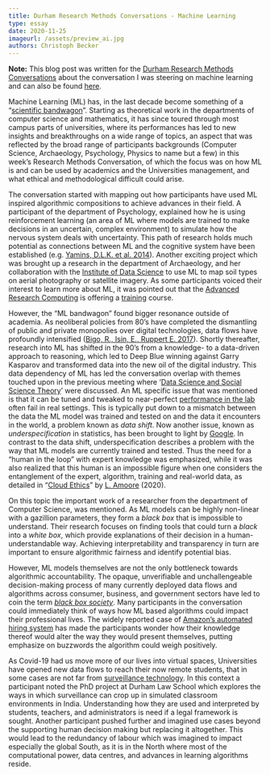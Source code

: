 ```yaml
---
title: Durham Research Methods Conversations - Machine Learning
type: essay
date: 2020-11-25
imageurl: /assets/preview_ai.jpg
authors: Christoph Becker
---
```


**Note:** This blog post was written for the [Durham Research Methods Conversations](https://www.dur.ac.uk/researchmethodscentre/community/rmcafe/rmconversations/) about the conversation I was steering on machine learning and can also be found [here](https://researchmethodsconversations.blogspot.com/2020/12/machine-learning.html).

Machine Learning (ML) has, in the last decade become something of a “[scientific bandwagon](https://ieeexplore.ieee.org/stamp/stamp.jsp?arnumber=1056774)”. Starting as theoretical work in the departments of computer science and mathematics, it has since toured through most campus parts of universities, where its performances has led to new insights and breakthroughs on a wide range of topics, an aspect that was reflected by the broad range of participants backgrounds (Computer Science, Archaeology, Psychology, Physics to name but a few) in this week’s Research Methods Conversation, of which the focus was on how ML is and can be used by academics and the Universities management, and what ethical and methodological difficult could arise.

The conversation started with mapping out how participants have used ML inspired algorithmic compositions to achieve advances in their field. A participant of the department of Psychology, explained how he is using reinforcement learning (an area of ML where models are trained to make decisions in an uncertain, complex environment) to simulate how the nervous system deals with uncertainty. This path of research holds much potential as connections between ML and the cognitive system have been established (e.g.  [Yamins, D.L.K. et al. 2014](https://www.pnas.org/content/111/23/8619)). Another exciting project which was brought up a research in the department of Archaeology, and her collaboration with the  [Institute of Data Science](https://www.dur.ac.uk/idas/)  to use ML to map soil types on aerial photography or satellite imagery. As some participants voiced their interest to learn more about ML, it was pointed out that the  [Advanced Research Computing](https://www.blogger.com/#)  is offering a  [training](https://www.blogger.com/#)  course.

However, the “ML bandwagon” found bigger resonance outside of academia. As neoliberal policies from 80’s have completed the dismantling of public and private monopolies over digital technologies, data flows have profoundly intensified ([Bigo, R., Isin, E., Ruppert E. 2017](https://www.routledge.com/Data-Politics-Worlds-Subjects-Rights/Bigo-Isin-Ruppert/p/book/9781138053267)). Shortly thereafter, research into ML has shifted in the 90’s from a knowledge- to a data-driven approach to reasoning, which led to Deep Blue winning against Garry Kasparov and transformed data into the new oil of the digital industry. This data dependency of ML has led the conversation overlap with themes touched upon in the previous meeting where ‘[Data Science and Social Science Theory](https://researchmethodsconversations.blogspot.com/2020/11/data-science-and-social-science-theory.html)’ were discussed. An ML specific issue that was mentioned is that it can be tuned and tweaked to near-perfect  [performance in the lab](https://www.technologyreview.com/2020/11/12/1011944/artificial-intelligence-replication-crisis-science-big-tech-google-deepmind-facebook-openai/)  often fail in real settings. This is typically put down to a mismatch between the data the ML model was trained and tested on and the data it encounters in the world, a problem known as  _data shift_. Now another issue, known as  _underspecification_  in statistics, has been brought to light by  [Google](https://www.technologyreview.com/2020/11/18/1012234/training-machine-learning-broken-real-world-heath-nlp-computer-vision/). In contrast to the data shift, underspecification describes a problem with the way that ML models are currently trained and tested. Thus the need for a “human in the loop” with expert knowledge was emphasized, while it was also realized that this human is an impossible figure when one considers the entanglement of the expert, algorithm, training and real-world data, as detailed in “[Cloud Ethics](https://www.dukeupress.edu/cloud-ethics)” by  [L. Amoore](https://www.dur.ac.uk/geography/staff/geogstaffhidden/?id=2710)  (2020).

On this topic the important work of a researcher from the department of Computer Science, was mentioned. As ML models can be highly non-linear with a gazillion parameters, they form a  _black box_  that is impossible to understand. Their research focuses on finding tools that could turn a  _black_  into a  _white box_, which provide explanations of their decision in a human-understandable way. Achieving interpretability and transparency in turn are important to ensure algorithmic fairness and identify potential bias.

However, ML models themselves are not the only bottleneck towards algorithmic accountability. The opaque, unverifiable and unchallengeable decision-making process of many currently deployed data flows and algorithms across consumer, business, and government sectors have led to coin the term  [_black box society_](https://www.hup.harvard.edu/catalog.php?isbn=9780674970847). Many participants in the conversation could immediately think of ways how ML based algorithms could impact their professional lives. The widely reported case of  [Amazon’s automated hiring system](https://www.theguardian.com/technology/2018/oct/10/amazon-hiring-ai-gender-bias-recruiting-engine)  has made the participants wonder how their knowledge thereof would alter the way they would present themselves, putting emphasize on buzzwords the algorithm could weigh positively.

As Covid-19 had us move more of our lives into virtual spaces, Universities have opened new data flows to reach their now remote students, that in some cases are not far from  [surveillance technology](https://www.wired.co.uk/article/university-covid-learning-student-monitoring). In this context a participant noted the PhD project at Durham Law School which explores the ways in which surveillance can crop up in simulated classroom environments in India. Understanding how they are used and interpreted by students, teachers, and administrators is need if a legal framework is sought. Another participant pushed further and imagined use cases beyond the supporting human decision making but replacing it altogether. This would lead to the redundancy of labour which was imagined to impact especially the global South, as it is in the North where most of the computational power, data centres, and advances in learning algorithms reside.
